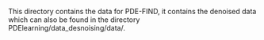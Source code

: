 This directory contains the data for PDE-FIND, it contains the denoised data which can also be found in the directory PDElearning/data_desnoising/data/.
